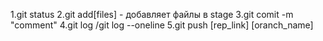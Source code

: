 1.git status
2.git add[files] - добавляет файлы в stage
3.git comit -m "comment"
4.git log /git log --oneline
5.git push [rep_link] [oranch_name]